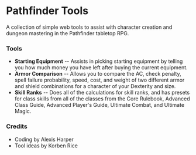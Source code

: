 # Pathfinder Tools
A collection of simple web tools to assist with character creation and dungeon mastering in the Pathfinder tabletop RPG.

### Tools
* **Starting Equipment** -- Assists in picking starting equipment by telling you how much money you have left after buying the current equipment.
* **Armor Comparison** -- Allows you to compare the AC, check penalty, spell failure probability, speed, cost, and weight of two different armor and shield combinations for a character of your Dexterity and size.
* **Skill Ranks** -- Does all of the calculations for skill ranks, and has presets for class skills from all of the classes from the Core Rulebook, Advanced Class Guide, Advanced Player's Guide, Ultimate Combat, and Ultimate Magic.
	

### Credits
* Coding by Alexis Harper
* Tool ideas by Korben Rice
